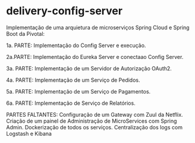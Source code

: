 # delivery-config-server

Implementação de uma arquietura de microserviços Spring Cloud e Spring Boot da Pivotal: 

1a. PARTE:
Implementação do Config Server e execução.

2a.PARTE:
Implementação do Eureka Server e conectaao Config Server.

3a. PARTE:
Implementação de um Servidor de Autorização OAuth2.

4a. PARTE:
Implementação de um Serviço de Pedidos.

5a. PARTE:
Implementação de um Serviço de Pagamentos.

6a. PARTE:
Implementação de Serviço de Relatórios.

PARTES FALTANTES:
Configuração de um Gateway com Zuul da Netflix.
Criação de um painel de Administração de MicroServices com Spring Admin.
Dockerização de  todos os serviços.
Centralização dos logs com Logstash e Kibana

